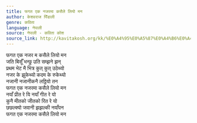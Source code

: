 ```yaml
---
title: फगत एक नजरमा कसैले लियो मन
author: केशवराज पिँडाली
genre: कविता
language: नेपाली
source: नेपाली - कविता कोश
source_link: http://kavitakosh.org/kk/%E0%A4%95%E0%A5%87%E0%A4%B6%E0%A4%B5%E0%A4%B0%E0%A4%BE%E0%A4%9C_%E0%A4%AA%E0%A4%BF%E0%A4%81%E0%A4%A1%E0%A4%BE%E0%A4%B2%E0%A5%80
---
```


फगत एक नजर म कसैले लियो मन  
जति बिर्सूँ भन्छु उति सम्झने झन्  
प्रथम भेट मै भित्र कुत् कुत् उठेथ्यो  
नजर के झुकेथ्यो कदम के रुकेथ्यो  
नजानी नजानीकनै लठ्ठियो तन  
फगत एक नजरमा कसैले लियो मन  
नयाँ प्रीत रे यि नयाँ गीत रे यो  
कुनै मीतको जीतको रित रे यो  
छछल्क्यो जवानी झझल्की नयाँपन  
फगत एक नजरमा कसैले लियो मन

